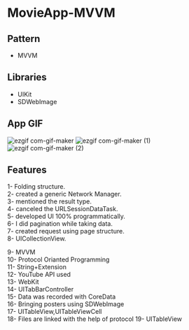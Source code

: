 # MovieApp-MVVM

## Pattern
- MVVM <br>

## Libraries
- UIKit <br/>
- SDWebImage <br/>


## App GIF
![ezgif com-gif-maker](https://user-images.githubusercontent.com/113445110/202034404-ba4e5004-2d49-41fd-8141-f35910f2dcff.gif)
![ezgif com-gif-maker (1)](https://user-images.githubusercontent.com/113445110/202034570-880a7dfa-01f7-46e5-b6a2-531e41f87ed2.gif)
![ezgif com-gif-maker (2)](https://user-images.githubusercontent.com/113445110/202034729-130bb8a1-9126-43e4-b315-c63239aabb78.gif)



## Features

1- Folding structure. <br/>
2- created a generic Network Manager. <br/>
3- mentioned the result type. <br/>
4- canceled the URLSessionDataTask. <br/>
5- developed UI 100% programmatically. <br/>
6- I did pagination while taking data. <br/>
7- created request using page structure. <br/>
8- UICollectionView. <br/>

9- MVVM <br/>
10- Protocol Orianted Programming <br/>
11- String+Extension <br/>
12- YouTube API used <br/>
13- WebKit <br/>
14- UITabBarController <br/>
15- Data was recorded with CoreData <br/>
16- Bringing posters using SDWebImage <br/>
17- UITableView,UITableViewCell  <br/>
18- Files are linked with the help of protocol 
19- UITableView
